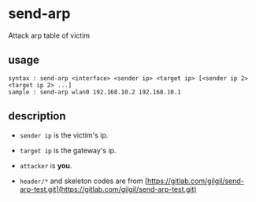 # send-arp
Attack arp table of victim

## usage
```shell
syntax : send-arp <interface> <sender ip> <target ip> [<sender ip 2> <target ip 2> ...]
sample : send-arp wlan0 192.168.10.2 192.168.10.1
```

## description

* `sender ip` is the victim's ip.
* `target ip` is the gateway's ip.

* `attacker` is **you**.

* `header/*` and skeleton codes are from [https://gitlab.com/gilgil/send-arp-test.git](https://gitlab.com/gilgil/send-arp-test.git)

